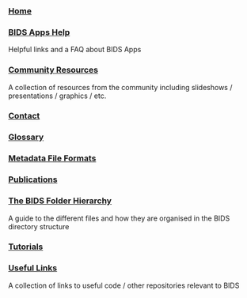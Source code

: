 ### [Home](https://github.com/INCF/bids-starter-kit/wiki)
### [BIDS Apps Help](BIDS-Apps-Help)
Helpful links and a FAQ about BIDS Apps
### [Community Resources](community-resources)
A collection of resources from the community including slideshows / presentations / graphics / etc.
### [Contact](Contact)
### [Glossary](Glossary)
### [Metadata File Formats](Metadata-file-formats)
### [Publications](Publications)
### [The BIDS Folder Hierarchy](The-BIDS-folder-hierarchy)
A guide to the different files and how they are organised in the BIDS directory structure
### [Tutorials](Tutorials)
### [Useful Links](Useful-links)
A collection of links to useful code / other repositories relevant to BIDS